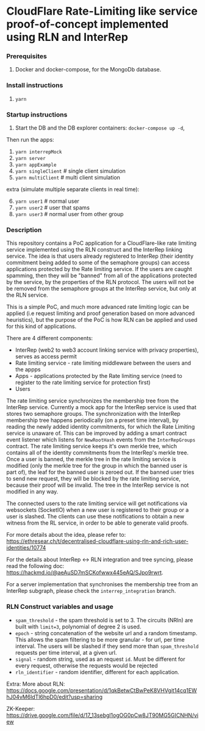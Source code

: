# CloudFlare Rate-Limiting like service proof-of-concept implemented using RLN and InterRep

### Prerequisites

1. Docker and docker-compose, for the MongoDb database.

### Install instructions 

1. `yarn`

### Startup instructions

1. Start the DB and the DB explorer containers:
`docker-compose up -d`,

Then run the apps:

1. `yarn interrepMock`
2. `yarn server`
3. `yarn appExample`
4. `yarn singleClient` # single client simulation
5. `yarn multiClient` # multi client simulation

extra (simulate multiple separate clients in real time):

6. `yarn user1` # normal user
6. `yarn user2` # user that spams
6. `yarn user3` # normal user from other group


### Description

This repository contains a PoC application for a CloudFlare-like rate limiting service implemented using the RLN construct and the InterRep linking service. The idea is that users already registered to InterRep (their identity commitment being added to some of the semaphore groups) can access applications protected by the Rate limiting service. If the users are caught spamming, then they will be "banned" from all of the applications protected by the service, by the properties of the RLN protocol. The users will not be be removed from the semaphore groups at the InterRep service, but only at the RLN service.

This is a simple PoC, and much more advanced rate limiting logic can be applied (i.e request limiting and proof generation based on more advanced heuristics), but the purpose of the PoC is how RLN can be applied and used for this kind of applications.

There are 4 different components:

- InterRep (web2 to web3 account linking service with privacy properties), serves as access permit
- Rate limiting service - rate limiting middleware between the users and the appps
- Apps - applications protected by the Rate limiting service (need to register to the rate limiting service for protection first)
- Users

The rate limiting service synchronizes the membership tree from the InterRep service. Currently a mock app for the InterRep service is used that stores two semaphore groups. The synchronization with the InterRep membership tree happens periodically (on a preset time interval), by reading the newly added identity commitments, for which the Rate Limiting service is unaware of. This can be improved by adding a smart contract event listener which listens for `NewRootHash` events from the `InterRepGroups` contract.
The rate limiting service keeps it's own merkle tree, which contains all of the identity commitments from the InterRep's merkle tree. Once a user is banned, the merkle tree in the rate limiting service is modified (only the merkle tree for the group in which the banned user is part of), the leaf for the banned user is zeroed out. If the banned user tries to send new request, they will be blocked by the rate limiting service, because their proof will be invalid. The tree in the InterRep service is not modified in any way.

The connected users to the rate limiting service will get notifications via websockets (SocketIO) when a new user is registered to their group or a user is slashed. The clients can use these notifications to obtain a new witness from the RL service, in order to be able to generate valid proofs.

For more details about the idea, please refer to: https://ethresear.ch/t/decentralised-cloudflare-using-rln-and-rich-user-identities/10774

For the details about InterRep <-> RLN integration and tree syncing, please read the following doc: https://hackmd.io/@aeAuSD7mSCKofwwx445eAQ/SJpo9rwrt.

For a server implementation that synchronises the membership tree from an InterRep subgraph, please check the `interrep_integration` branch.

### RLN Construct variables and usage

- `spam_threshold` - the spam threshold is set to 3. The circuits (NRln) are built with `limit=3`, polynomial of degree 2 is used.
- `epoch` - string concatenation of the website url and a random timestamp. This allows the spam filtering to be more granular - for url, per time interval. The users will be slashed if they send more than `spam_threshold` requests per time interval, at a given url.
- `signal` - random string, used as an request `id`. Must be different for every request, otherwise the requests would be rejected
- `rln_identifier` - random identifier, different for each application.

Extra:
More about RLN: https://docs.google.com/presentation/d/1qkBetwCtBwPeK8VHVgit14cq1EWhJ04vM6ldTl6hpD0/edit?usp=sharing

ZK-Keeper: https://drive.google.com/file/d/17_13sebgl1ogOG0pCw8JT90MG5GICNHN/view

